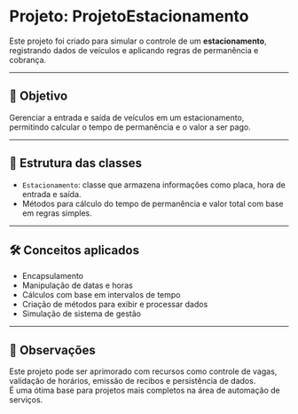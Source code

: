 # Projeto: ProjetoEstacionamento

Este projeto foi criado para simular o controle de um **estacionamento**,  
registrando dados de veículos e aplicando regras de permanência e cobrança.

---

## 🎯 Objetivo

Gerenciar a entrada e saída de veículos em um estacionamento,  
permitindo calcular o tempo de permanência e o valor a ser pago.

---

## 🧱 Estrutura das classes

- `Estacionamento`: classe que armazena informações como placa, hora de entrada e saída.
- Métodos para cálculo do tempo de permanência e valor total com base em regras simples.

---

## 🛠️ Conceitos aplicados

- Encapsulamento
- Manipulação de datas e horas
- Cálculos com base em intervalos de tempo
- Criação de métodos para exibir e processar dados
- Simulação de sistema de gestão

---

## 📌 Observações

Este projeto pode ser aprimorado com recursos como controle de vagas,  
validação de horários, emissão de recibos e persistência de dados.  
É uma ótima base para projetos mais completos na área de automação de serviços.